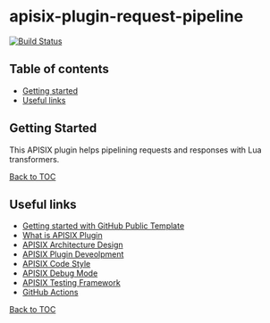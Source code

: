 # apisix-plugin-request-pipeline

[![Build Status][badge-action-img]][badge-action-url]

## Table of contents
- [Getting started](#getting-started)
- [Useful links](#useful-links)

## Getting Started

This APISIX plugin helps pipelining requests and responses with Lua transformers.

[Back to TOC][TOC]

## Useful links
- [Getting started with GitHub Public Template][github-public-template]
- [What is APISIX Plugin][apisix-plugin]
- [APISIX Architecture Design][apisix-architecture-design]
- [APISIX Plugin Deveolpment][apisix-plugin-develop]
- [APISIX Code Style][apisix-code-style]
- [APISIX Debug Mode][apisix-debug-mode]
- [APISIX Testing Framework][apisix-testing-framework]
- [GitHub Actions][github-actions]

[Back to TOC][TOC]

[TOC]: #table-of-contents

[badge-action-url]: https://github.com/api7/apisix-plugin-template/actions
[badge-action-img]: https://github.com/api7/apisix-plugin-template/actions/workflows/ci.yml/badge.svg

[apisix]: https://github.com/apache/apisix
[apisix-architecture-design]: https://apisix.apache.org/docs/apisix/architecture-design/apisix
[apisix-code-style]: https://github.com/apache/apisix/blob/master/CODE_STYLE.md
[apisix-debug-mode]: https://apisix.apache.org/docs/apisix/architecture-design/debug-mode
[apisix-plugin]: https://apisix.apache.org/docs/apisix/architecture-design/plugin
[apisix-plugin-develop]: https://apisix.apache.org/docs/apisix/plugin-develop
[apisix-plugin-use-template]: https://github.com/api7/apisix-plugin-template/generate
[apisix-testing-framework]: https://apisix.apache.org/docs/apisix/internal/testing-framework

[continuous-integration]: https://en.wikipedia.org/wiki/Continuous_integration

[github-actions]: https://help.github.com/en/actions
[github-public-template]: https://docs.github.com/en/repositories/creating-and-managing-repositories/creating-a-repository-from-a-template
